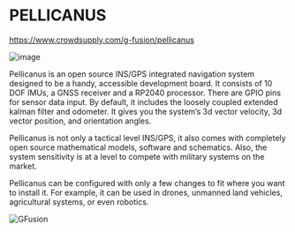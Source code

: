# PELLICANUS
https://www.crowdsupply.com/g-fusion/pellicanus

![image](https://user-images.githubusercontent.com/78763530/149827798-d9480e51-b02b-4c99-bfbe-de5ced77979b.png)

Pellicanus is an open source INS/GPS integrated navigation system designed to be a handy, accessible development board. It consists of 10 DOF IMUs, a GNSS receiver and a RP2040 processor. There are GPIO pins for sensor data input. By default, it includes the loosely coupled extended kalman filter and odometer. It gives you the system’s 3d vector velocity, 3d vector position, and orientation angles.

Pellicanus is not only a tactical level INS/GPS, it also comes with completely open source mathematical models, software and schematics. Also, the system sensitivity is at a level to compete with military systems on the market.

Pellicanus can be configured with only a few changes to fit where you want to install it. For example, it can be used in drones, unmanned land vehicles, agricultural systems, or even robotics.

![GFusion](https://user-images.githubusercontent.com/78763530/149828035-9aa356ae-d224-4f8a-8faf-f423bed22c54.png)
